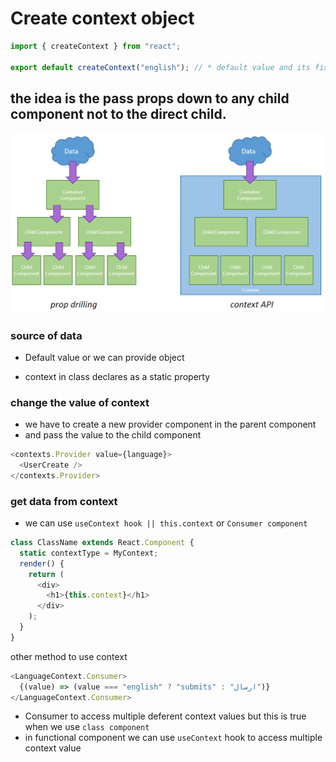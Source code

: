 # Create context object

```js
import { createContext } from "react";

export default createContext("english"); // * default value and its fixed
```

## the idea is the pass props down to any child component not to the direct child.

![react-context](prop-drilling-v-context.png)

### source of data

- Default value or we can provide object

- context in class declares as a static property

### change the value of context

- we have to create a new provider component in the parent component
- and pass the value to the child component

```js
<contexts.Provider value={language}>
  <UserCreate />
</contexts.Provider>
```

### get data from context

- we can use `useContext hook || this.context` or `Consumer component`

```js
class ClassName extends React.Component {
  static contextType = MyContext;
  render() {
    return (
      <div>
        <h1>{this.context}</h1>
      </div>
    );
  }
}
```

other method to use context

```js
<LanguageContext.Consumer>
  {(value) => (value === "english" ? "submits" : "ارسال")}
</LanguageContext.Consumer>
```

- Consumer to access multiple deferent context values but this is true when we use `class component`
- in functional component we can use `useContext` hook to access multiple context value
